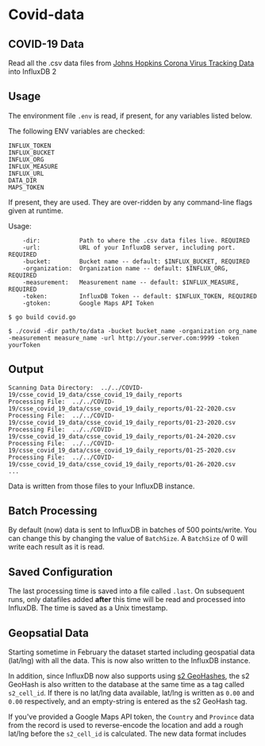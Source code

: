 # Covid-data

## COVID-19 Data

Read all the .csv data files from [Johns Hopkins Corona Virus Tracking Data](https://github.com/CSSEGISandData/COVID-19) into InfluxDB 2

## Usage

The environment file `.env` is read, if present, for any variables listed below.

The following ENV variables are checked:

```
INFLUX_TOKEN
INFLUX_BUCKET
INFLUX_ORG
INFLUX_MEASURE
INFLUX_URL
DATA_DIR
MAPS_TOKEN
```
If present, they are used. They are over-ridden by any command-line flags given at runtime.

Usage:

        -dir:           Path to where the .csv data files live. REQUIRED
        -url:           URL of your InfluxDB server, including port. REQUIRED
        -bucket:        Bucket name -- default: $INFLUX_BUCKET, REQUIRED
        -organization:  Organization name -- default: $INFLUX_ORG, REQUIRED
        -measurement:   Measurement name -- default: $INFLUX_MEASURE, REQUIRED
        -token:         InfluxDB Token -- default: $INFLUX_TOKEN, REQUIRED
        -gtoken:        Google Maps API Token

`$ go build covid.go`

`$ ./covid -dir path/to/data -bucket bucket_name -organization org_name -measurement measure_name -url http://your.server.com:9999 -token yourToken`

## Output

```
Scanning Data Directory:  ../../COVID-19/csse_covid_19_data/csse_covid_19_daily_reports
Processing File:  ../../COVID-19/csse_covid_19_data/csse_covid_19_daily_reports/01-22-2020.csv
Processing File:  ../../COVID-19/csse_covid_19_data/csse_covid_19_daily_reports/01-23-2020.csv
Processing File:  ../../COVID-19/csse_covid_19_data/csse_covid_19_daily_reports/01-24-2020.csv
Processing File:  ../../COVID-19/csse_covid_19_data/csse_covid_19_daily_reports/01-25-2020.csv
Processing File:  ../../COVID-19/csse_covid_19_data/csse_covid_19_daily_reports/01-26-2020.csv
...
```

Data is written from those files to your InfluxDB instance.

## Batch Processing

By default (now) data is sent to InfluxDB in batches of 500 points/write. You can change this by changing the value of `BatchSize`. A `BatchSize` of 0 will write each result as it is read. 

## Saved Configuration

The last processing time is saved into a file called `.last`. On subsequent runs, only datafiles added **after** this time will be read and processed into InfluxDB. The time is saved as a Unix timestamp.

## Geopsatial Data

Starting sometime in February the dataset started including geospatial data (lat/lng) with all the data. This is now also written to the InfluxDB instance.

In addition, since InfluxDB now also supports using [s2 GeoHashes](https://s2geometry.io/devguide/s2cell_hierarchy.html), the s2 GeoHash is also written to the database at the same time as a tag called `s2_cell_id`. If there is no lat/lng data available, lat/lng is written as `0.00` and `0.00` respectively, and an empty-string is entered as the s2 GeoHash tag.

If you've provided a Google Maps API token, the `Country` and `Province` data from the record is used to reverse-encode the location and add a rough lat/lng before the `s2_cell_id` is calculated. The new data format includes